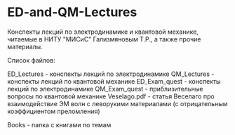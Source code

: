 # ED-and-QM-Lectures
Конспекты лекций по электродинамике и квантовой механике, читаемые в НИТУ "МИСиС" Гализмяновым Т.Р., а также прочие материалы.

Список файлов:

ED_Lectures - конспекты лекций по электродинамике
QM_Lectures - конспекты лекций по квантовой механике
ED_Exam_quest - конспекты лекций по электродинамике
QM_Exam_quest - приблизительные вопросы по квантовой механике
Veselago.pdf - статья Веселаго про взаимодействие ЭМ волн с леворукими материалами (с отрицательным коэффициентом преломления)

Books - папка с книгами по темам
